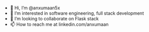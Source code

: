 - 👋 Hi, I’m @anxumaan5x
- 👀 I’m interested in software engineering, full stack development
- 💞️ I’m looking to collaborate on Flask stack
- 📫 How to reach me at linkedin.com/anxumaan

<!---
anxumaan5x/anxumaan5x is a ✨ special ✨ repository because its `README.md` (this file) appears on your GitHub profile.
You can click the Preview link to take a look at your changes.
--->
